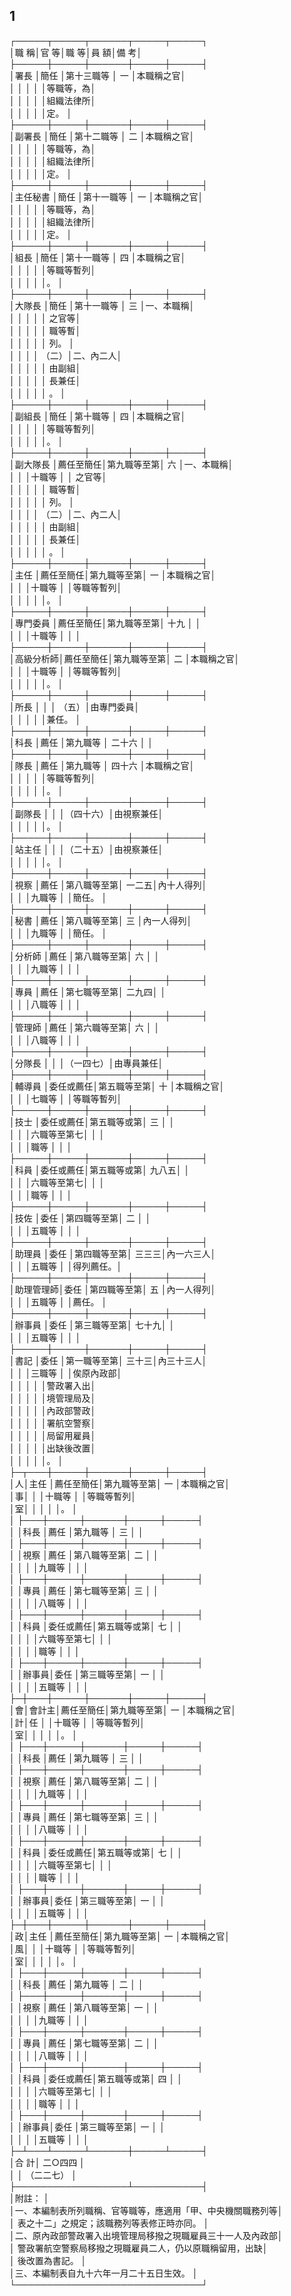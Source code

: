 1
-
┌─────┬─────┬──────┬─────┬─────┐  
│職      稱│官      等│職        等│員      額│備      考│  
├─────┼─────┼──────┼─────┼─────┤  
│署長      │簡任      │第十三職等  │      一  │本職稱之官│  
│          │          │            │          │等職等，為│  
│          │          │            │          │組織法律所│  
│          │          │            │          │定。      │  
├─────┼─────┼──────┼─────┼─────┤  
│副署長    │簡任      │第十二職等  │      二  │本職稱之官│  
│          │          │            │          │等職等，為│  
│          │          │            │          │組織法律所│  
│          │          │            │          │定。      │  
├─────┼─────┼──────┼─────┼─────┤  
│主任秘書  │簡任      │第十一職等  │      一  │本職稱之官│  
│          │          │            │          │等職等，為│  
│          │          │            │          │組織法律所│  
│          │          │            │          │定。      │  
├─────┼─────┼──────┼─────┼─────┤  
│組長      │簡任      │第十一職等  │      四  │本職稱之官│  
│          │          │            │          │等職等暫列│  
│          │          │            │          │。        │  
├─────┼─────┼──────┼─────┼─────┤  
│大隊長    │簡任      │第十一職等  │      三  │一、本職稱│  
│          │          │            │          │    之官等│  
│          │          │            │          │    職等暫│  
│          │          │            │          │    列。  │  
│          │          │            │    （二）│二、內二人│  
│          │          │            │          │    由副組│  
│          │          │            │          │    長兼任│  
│          │          │            │          │    。    │  
├─────┼─────┼──────┼─────┼─────┤  
│副組長    │簡任      │第十職等    │      四  │本職稱之官│  
│          │          │            │          │等職等暫列│  
│          │          │            │          │。        │  
├─────┼─────┼──────┼─────┼─────┤  
│副大隊長  │薦任至簡任│第九職等至第│      六  │一、本職稱│  
│          │          │十職等      │          │    之官等│  
│          │          │            │          │    職等暫│  
│          │          │            │          │    列。  │  
│          │          │            │    （二）│二、內二人│  
│          │          │            │          │    由副組│  
│          │          │            │          │    長兼任│  
│          │          │            │          │    。    │  
├─────┼─────┼──────┼─────┼─────┤  
│主任      │薦任至簡任│第九職等至第│      一  │本職稱之官│  
│          │          │十職等      │          │等職等暫列│  
│          │          │            │          │。        │  
├─────┼─────┼──────┼─────┼─────┤  
│專門委員  │薦任至簡任│第九職等至第│    十九  │          │  
│          │          │十職等      │          │          │  
├─────┼─────┼──────┼─────┼─────┤  
│高級分析師│薦任至簡任│第九職等至第│      二  │本職稱之官│  
│          │          │十職等      │          │等職等暫列│  
│          │          │            │          │。        │  
├─────┼─────┼──────┼─────┼─────┤  
│所長      │          │            │    （五）│由專門委員│  
│          │          │            │          │兼任。    │  
├─────┼─────┼──────┼─────┼─────┤  
│科長      │薦任      │第九職等    │   二十六 │          │  
├─────┼─────┼──────┼─────┼─────┤  
│隊長      │薦任      │第九職等    │   四十六 │本職稱之官│  
│          │          │            │          │等職等暫列│  
│          │          │            │          │。        │  
├─────┼─────┼──────┼─────┼─────┤  
│副隊長    │          │            │（四十六）│由視察兼任│  
│          │          │            │          │。        │  
├─────┼─────┼──────┼─────┼─────┤  
│站主任    │          │            │（二十五）│由視察兼任│  
│          │          │            │          │。        │  
├─────┼─────┼──────┼─────┼─────┤  
│視察      │薦任      │第八職等至第│    一二五│內十人得列│  
│          │          │九職等      │          │簡任。    │  
├─────┼─────┼──────┼─────┼─────┤  
│秘書      │薦任      │第八職等至第│      三  │內一人得列│  
│          │          │九職等      │          │簡任。    │  
├─────┼─────┼──────┼─────┼─────┤  
│分析師    │薦任      │第八職等至第│      六  │          │  
│          │          │九職等      │          │          │  
├─────┼─────┼──────┼─────┼─────┤  
│專員      │薦任      │第七職等至第│    二九四│          │  
│          │          │八職等      │          │          │  
├─────┼─────┼──────┼─────┼─────┤  
│管理師    │薦任      │第六職等至第│      六  │          │  
│          │          │八職等      │          │          │  
├─────┼─────┼──────┼─────┼─────┤  
│分隊長    │          │            │（一四七）│由專員兼任│  
├─────┼─────┼──────┼─────┼─────┤  
│輔導員    │委任或薦任│第五職等至第│      十  │本職稱之官│  
│          │          │七職等      │          │等職等暫列│  
├─────┼─────┼──────┼─────┼─────┤  
│技士      │委任或薦任│第五職等或第│      三  │          │  
│          │          │六職等至第七│          │          │  
│          │          │職等        │          │          │  
├─────┼─────┼──────┼─────┼─────┤  
│科員      │委任或薦任│第五職等或第│    九八五│          │  
│          │          │六職等至第七│          │          │  
│          │          │職等        │          │          │  
├─────┼─────┼──────┼─────┼─────┤  
│技佐      │委任      │第四職等至第│      二  │          │  
│          │          │五職等      │          │          │  
├─────┼─────┼──────┼─────┼─────┤  
│助理員    │委任      │第四職等至第│    三三三│內一六三人│  
│          │          │五職等      │          │得列薦任。│  
├─────┼─────┼──────┼─────┼─────┤  
│助理管理師│委任      │第四職等至第│      五  │內一人得列│  
│          │          │五職等      │          │薦任。    │  
├─────┼─────┼──────┼─────┼─────┤  
│辦事員    │委任      │第三職等至第│    七十九│          │  
│          │          │五職等      │          │          │  
├─────┼─────┼──────┼─────┼─────┤  
│書記      │委任      │第一職等至第│    三十三│內三十三人│  
│          │          │三職等      │          │俟原內政部│  
│          │          │            │          │警政署入出│  
│          │          │            │          │境管理局及│  
│          │          │            │          │內政部警政│  
│          │          │            │          │署航空警察│  
│          │          │            │          │局留用雇員│  
│          │          │            │          │出缺後改置│  
│          │          │            │          │。        │  
├─┬───┼─────┼──────┼─────┼─────┤  
│人│主任  │薦任至簡任│第九職等至第│      一  │本職稱之官│  
│事│      │          │十職等      │          │等職等暫列│  
│室│      │          │            │          │。        │  
│  ├───┼─────┼──────┼─────┼─────┤  
│  │科長  │薦任      │第九職等    │      三  │          │  
│  ├───┼─────┼──────┼─────┼─────┤  
│  │視察  │薦任      │第八職等至第│      二  │          │  
│  │      │          │九職等      │          │          │  
│  ├───┼─────┼──────┼─────┼─────┤  
│  │專員  │薦任      │第七職等至第│      三  │          │  
│  │      │          │八職等      │          │          │  
│  ├───┼─────┼──────┼─────┼─────┤  
│  │科員  │委任或薦任│第五職等或第│      七  │          │  
│  │      │          │六職等至第七│          │          │  
│  │      │          │職等        │          │          │  
│  ├───┼─────┼──────┼─────┼─────┤  
│  │辦事員│委任      │第三職等至第│      一  │          │  
│  │      │          │五職等      │          │          │  
├─┼───┼─────┼──────┼─────┼─────┤  
│會│會計主│薦任至簡任│第九職等至第│      一  │本職稱之官│  
│計│任    │          │十職等      │          │等職等暫列│  
│室│      │          │            │          │。        │  
│  ├───┼─────┼──────┼─────┼─────┤  
│  │科長  │薦任      │第九職等    │      三  │          │  
│  ├───┼─────┼──────┼─────┼─────┤  
│  │視察  │薦任      │第八職等至第│      二  │          │  
│  │      │          │九職等      │          │          │  
│  ├───┼─────┼──────┼─────┼─────┤  
│  │專員  │薦任      │第七職等至第│      三  │          │  
│  │      │          │八職等      │          │          │  
│  ├───┼─────┼──────┼─────┼─────┤  
│  │科員  │委任或薦任│第五職等或第│      七  │          │  
│  │      │          │六職等至第七│          │          │  
│  │      │          │職等        │          │          │  
│  ├───┼─────┼──────┼─────┼─────┤  
│  │辦事員│委任      │第三職等至第│      一  │          │  
│  │      │          │五職等      │          │          │  
├─┼───┼─────┼──────┼─────┼─────┤  
│政│主任  │薦任至簡任│第九職等至第│      一  │本職稱之官│  
│風│      │          │十職等      │          │等職等暫列│  
│室│      │          │            │          │。        │  
│  ├───┼─────┼──────┼─────┼─────┤  
│  │科長  │薦任      │第九職等    │      二  │          │  
│  ├───┼─────┼──────┼─────┼─────┤  
│  │視察  │薦任      │第八職等至第│      一  │          │  
│  │      │          │九職等      │          │          │  
│  ├───┼─────┼──────┼─────┼─────┤  
│  │專員  │薦任      │第七職等至第│      二  │          │  
│  │      │          │八職等      │          │          │  
│  ├───┼─────┼──────┼─────┼─────┤  
│  │科員  │委任或薦任│第五職等或第│      四  │          │  
│  │      │          │六職等至第七│          │          │  
│  │      │          │職等        │          │          │  
│  ├───┼─────┼──────┼─────┼─────┤  
│  │辦事員│委任      │第三職等至第│      一  │          │  
│  │      │          │五職等      │          │          │  
├─┴───┴─────┴──────┼─────┴─────┤  
│合                                計│  二○四四            │  
│                                    │  （二二七）          │  
├──────────────────┴───────────┤  
│附註：                                                      │  
│一、本編制表所列職稱、官等職等，應適用「甲、中央機關職務列等│  
│    表之十二」之規定；該職務列等表修正時亦同。              │  
│二、原內政部警政署入出境管理局移撥之現職雇員三十一人及內政部│  
│    警政署航空警察局移撥之現職雇員二人，仍以原職稱留用，出缺│  
│    後改置為書記。                                          │  
│三、本編制表自九十六年一月二十五日生效。                    │  
└──────────────────────────────┘


